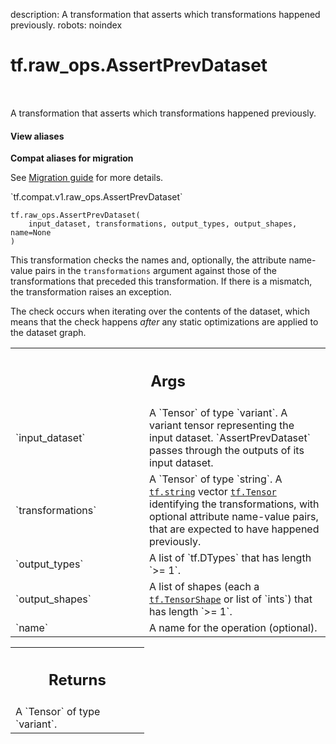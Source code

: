 description: A transformation that asserts which transformations happened previously.
robots: noindex

# tf.raw_ops.AssertPrevDataset

<!-- Insert buttons and diff -->

<table class="tfo-notebook-buttons tfo-api nocontent" align="left">

</table>



A transformation that asserts which transformations happened previously.

<section class="expandable">
  <h4 class="showalways">View aliases</h4>
  <p>
<b>Compat aliases for migration</b>
<p>See
<a href="https://www.tensorflow.org/guide/migrate">Migration guide</a> for
more details.</p>
<p>`tf.compat.v1.raw_ops.AssertPrevDataset`</p>
</p>
</section>

<pre class="devsite-click-to-copy prettyprint lang-py tfo-signature-link">
<code>tf.raw_ops.AssertPrevDataset(
    input_dataset, transformations, output_types, output_shapes, name=None
)
</code></pre>



<!-- Placeholder for "Used in" -->

This transformation checks the names and, optionally, the attribute name-value
pairs in the `transformations` argument against those of the transformations
that preceded this transformation.  If there is a mismatch, the transformation
raises an exception.

The check occurs when iterating over the contents of the dataset, which
means that the check happens *after* any static optimizations are applied
to the dataset graph.

<!-- Tabular view -->
 <table class="responsive fixed orange">
<colgroup><col width="214px"><col></colgroup>
<tr><th colspan="2"><h2 class="add-link">Args</h2></th></tr>

<tr>
<td>
`input_dataset`
</td>
<td>
A `Tensor` of type `variant`.
A variant tensor representing the input dataset.
`AssertPrevDataset` passes through the outputs of its input dataset.
</td>
</tr><tr>
<td>
`transformations`
</td>
<td>
A `Tensor` of type `string`.
A <a href="../../tf.md#string"><code>tf.string</code></a> vector <a href="../../tf/Tensor.md"><code>tf.Tensor</code></a> identifying the transformations, with optional
attribute name-value pairs, that are expected to have happened previously.
</td>
</tr><tr>
<td>
`output_types`
</td>
<td>
A list of `tf.DTypes` that has length `>= 1`.
</td>
</tr><tr>
<td>
`output_shapes`
</td>
<td>
A list of shapes (each a <a href="../../tf/TensorShape.md"><code>tf.TensorShape</code></a> or list of `ints`) that has length `>= 1`.
</td>
</tr><tr>
<td>
`name`
</td>
<td>
A name for the operation (optional).
</td>
</tr>
</table>



<!-- Tabular view -->
 <table class="responsive fixed orange">
<colgroup><col width="214px"><col></colgroup>
<tr><th colspan="2"><h2 class="add-link">Returns</h2></th></tr>
<tr class="alt">
<td colspan="2">
A `Tensor` of type `variant`.
</td>
</tr>

</table>

